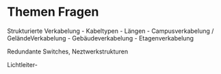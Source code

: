 Themen Fragen
=============

Strukturierte Verkabelung
	- Kabeltypen
	- Längen
	- Campusverkabelung /  GeländeVerkabelung
	- Gebäudeverkabelung
	- Etagenverkabelung


Redundante Switches, Neztwerkstrukturen


Lichtleiter-